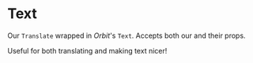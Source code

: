# Text

Our `Translate` wrapped in _Orbit_'s `Text`. Accepts both our and their props.

Useful for both translating and making text nicer!
